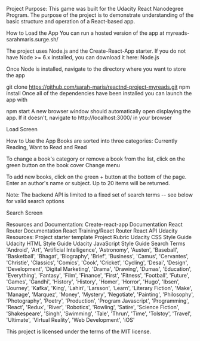 Project Purpose:
This game was built for the Udacity React Nanodegree Program. The purpose of the project is to demonstrate understanding of the basic structure and operation of a React-based app.

How to Load the App
You can run a hosted version of the app at myreads-sarahmaris.surge.sh/

The project uses Node.js and the Create-React-App starter. If you do not have Node >= 6.x installed, you can download it here: Node.js

Once Node is installed, navigate to the directory where you want to store the app

git clone https://github.com/sarah-maris/reactnd-project-myreads.git
npm install
Once all of the dependencies have been installed you can launch the app with

npm start
A new browser window should automatically open displaying the app. If it doesn't, navigate to http://localhost:3000/ in your browser

Load Screen

How to Use the App
Books are sorted into three categories: Currently Reading, Want to Read and Read

To change a book's category or remove a book from the list, click on the green button on the book cover Change menu

To add new books, click on the green + button at the bottom of the page. Enter an author's name or subject. Up to 20 items will be returned.

Note: The backend API is limited to a fixed set of search terms -- see below for valid search options

Search Screen

Resources and Documentation:
Create-react-app Documentation
React Router Documentation
React Training/React Router
React API
Udacity Resources:
Project starter template
Project Rubric
Udacity CSS Style Guide
Udacity HTML Style Guide
Udacity JavaScript Style Guide
Search Terms
'Android', 'Art', 'Artificial Intelligence', 'Astronomy', 'Austen', 'Baseball', 'Basketball', 'Bhagat', 'Biography', 'Brief', 'Business', 'Camus', 'Cervantes', 'Christie', 'Classics', 'Comics', 'Cook', 'Cricket', 'Cycling', 'Desai', 'Design', 'Development', 'Digital Marketing', 'Drama', 'Drawing', 'Dumas', 'Education', 'Everything', 'Fantasy', 'Film', 'Finance', 'First', 'Fitness', 'Football', 'Future', 'Games', 'Gandhi', 'History', 'History', 'Homer', 'Horror', 'Hugo', 'Ibsen', 'Journey', 'Kafka', 'King', 'Lahiri', 'Larsson', 'Learn', 'Literary Fiction', 'Make', 'Manage', 'Marquez', 'Money', 'Mystery', 'Negotiate', 'Painting', 'Philosophy', 'Photography', 'Poetry', 'Production', 'Program Javascript', 'Programming', 'React', 'Redux', 'River', 'Robotics', 'Rowling', 'Satire', 'Science Fiction', 'Shakespeare', 'Singh', 'Swimming', 'Tale', 'Thrun', 'Time', 'Tolstoy', 'Travel', 'Ultimate', 'Virtual Reality', 'Web Development', 'iOS'

This project is licensed under the terms of the MIT license.